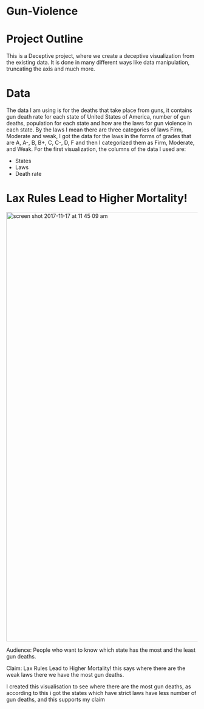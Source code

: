 # Gun-Violence
# Project Outline
This is a Deceptive project, where we create a deceptive visualization from the existing data. It is done in many different ways like data manipulation, truncating the axis and much more.
# Data
The data I am using is for the deaths that take place from guns, it contains gun death rate for each state of United States of America, number of gun deaths, population for each state and how are the laws for gun violence in each state. By the laws I mean there are three categories of laws Firm, Moderate and weak, I got the data for the laws in the forms of grades that are A, A-, B, B+, C, C-, D, F and then I categorized them as Firm, Moderate, and Weak. 
For the first visualization, the columns of the data I used are:
-	States
-	Laws
-	Death rate

# Lax Rules Lead to Higher Mortality!

<img width="1129" alt="screen shot 2017-11-17 at 11 45 09 am" src="https://user-images.githubusercontent.com/32226800/32965872-daab374c-cb8c-11e7-8c19-d8d7bc8a0d0f.png">

Audience: People who want to know which state has the most and the least gun deaths.

Claim: Lax Rules Lead to Higher Mortality! this says where there are the weak laws there we have the most gun deaths.

I created this visualisation to see where there are the most gun deaths, as according to this i got the states which have strict laws have less number of gun deaths, and this supports my claim
